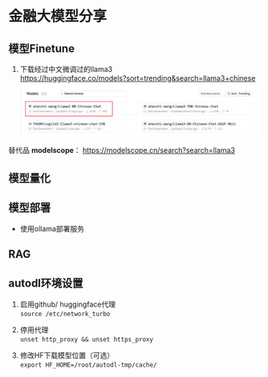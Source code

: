 # 金融大模型分享

## 模型Finetune
1. 下载经过中文微调过的llama3  
https://huggingface.co/models?sort=trending&search=llama3+chinese
![alt text](images/image.png)

替代品 **modelscope**： https://modelscope.cn/search?search=llama3

## 模型量化


## 模型部署
- 使用ollama部署服务

## RAG



## autodl环境设置
1. 启用github/ huggingface代理  
`source /etc/network_turbo`

2. 停用代理  
`unset http_proxy && unset https_proxy`

3. 修改HF下载模型位置（可选）  
`export HF_HOME=/root/autodl-tmp/cache/`